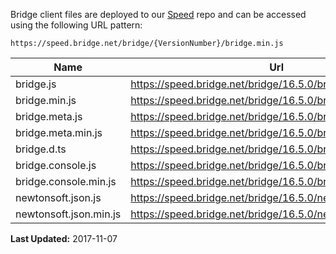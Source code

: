 Bridge client files are deployed to our [Speed](https://github.com/bridgedotnet/Speed/tree/master/bridge) repo and can be accessed using the following URL pattern:

```
https://speed.bridge.net/bridge/{VersionNumber}/bridge.min.js
```

Name | Url
---- | ----
bridge.js | https://speed.bridge.net/bridge/16.5.0/bridge.js
bridge.min.js | https://speed.bridge.net/bridge/16.5.0/bridge.min.js
bridge.meta.js | https://speed.bridge.net/bridge/16.5.0/bridge.meta.js
bridge.meta.min.js | https://speed.bridge.net/bridge/16.5.0/bridge.meta.min.js
bridge.d.ts | https://speed.bridge.net/bridge/16.5.0/bridge.d.ts
bridge.console.js | https://speed.bridge.net/bridge/16.5.0/bridge.console.js
bridge.console.min.js | https://speed.bridge.net/bridge/16.5.0/bridge.console.min.js
newtonsoft.json.js | https://speed.bridge.net/bridge/16.5.0/newtonsoft.json.js
newtonsoft.json.min.js | https://speed.bridge.net/bridge/16.5.0/newtonsoft.json.min.js

**Last Updated:** 2017-11-07
